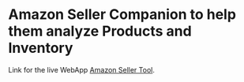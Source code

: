 # Amazon Seller Companion to help them analyze Products and Inventory

Link for the live WebApp [Amazon Seller Tool](https://amazon-seller-tool.vercel.app/).

